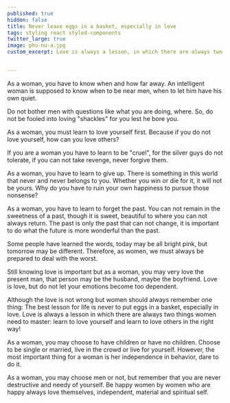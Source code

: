 ```yaml
---
published: true
hidden: false
title: Never leave eggs in a basket, especially in love
tags: styling react styled-components
twitter_large: true
image: phu-nu-a.jpg
custom_excerpt: Love is always a lesson, in which there are always two things women need to master, learn to love themselves and learn to love others in the right sense.


---
```


As a woman, you have to know when and how far away. An intelligent woman is supposed to know when to be near men, when to let him have his own quiet.

Do not bother men with questions like what you are doing, where. So, do not be fooled into loving "shackles" for you lest he bore you.

As a woman, you must learn to love yourself first. Because if you do not love yourself, how can you love others?

If you are a woman you have to learn to be "cruel", for the silver guys do not tolerate, if you can not take revenge, never forgive them.

As a woman, you have to learn to give up. There is something in this world that never and never belongs to you. Whether you win or die for it, it will not be yours. Why do you have to ruin your own happiness to pursue those nonsense?

As a woman, you have to learn to forget the past. You can not remain in the sweetness of a past, though it is sweet, beautiful to where you can not always return. The past is only the past that can not change, it is important to do what the future is more wonderful than the past.

Some people have learned the words, today may be all bright pink, but tomorrow may be different. Therefore, as women, we must always be prepared to deal with the worst.

Still knowing love is important but as a woman, you may very love the present man, that person may be the husband, maybe the boyfriend. Love is love, but do not let your emotions become too dependent.

Although the love is not wrong but women should always remember one thing: The best lesson for life is never to put eggs in a basket, especially in love. Love is always a lesson in which there are always two things women need to master: learn to love yourself and learn to love others in the right way!

As a woman, you may choose to have children or have no children. Choose to be single or married, live in the crowd or live for yourself. However, the most important thing for a woman is her independence in behavior, dare to do it.

As a woman, you may choose men or not, but remember that you are never destructive and needy of yourself. Be happy women by women who are happy always love themselves, independent, material and spiritual self.

